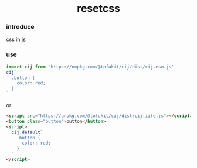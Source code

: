 <h1 align=center>resetcss</h1>

### introduce

css in js

### use

```js
import cij from 'https://unpkg.com/@tofukit/cij/dist/cij.esm.js'
cij`
  .button {
    color: red;
  }
`
```
or
```html
<script src="https://unpkg.com/@tofukit/cij/dist/cij.iife.js"></script>
<button class="button">button</button>
<script>
  cij.default`
    .button {
      color: red;
    }
  `
</script>
```
